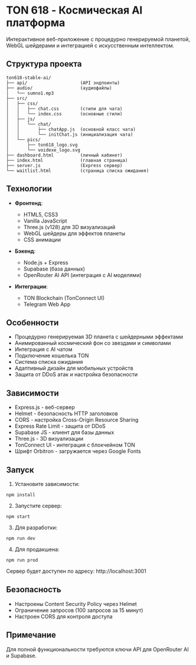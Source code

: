 # TON 618 - Космическая AI платформа

Интерактивное веб-приложение с процедурно генерируемой планетой, WebGL шейдерами и интеграцией с искусственным интеллектом.

## Структура проекта

```
ton618-stable-ai/
├── api/                    (API эндпоинты)
├── audio/                  (аудиофайлы)
│   └── sumno1.mp3
├── src/
│   ├── css/
│   │   ├── chat.css        (стили для чата)
│   │   └── index.css       (основные стили)
│   ├── js/
│   │   └── chat/
│   │       ├── chatApp.js  (основной класс чата)
│   │       └── initChat.js (инициализация чата)
│   └── pics/
│       ├── ton618_logo.svg
│       └── voidexe_logo.svg
├── dashboard.html          (личный кабинет)
├── index.html              (главная страница)
├── server.js               (Express сервер)
└── waitlist.html           (страница списка ожидания)
```

## Технологии

- **Фронтенд**:
  - HTML5, CSS3
  - Vanilla JavaScript
  - Three.js (v128) для 3D визуализаций
  - WebGL шейдеры для эффектов планеты
  - CSS анимации

- **Бэкенд**:
  - Node.js + Express
  - Supabase (база данных)
  - OpenRouter AI API (интеграция с AI моделями)

- **Интеграции**:
  - TON Blockchain (TonConnect UI)
  - Telegram Web App

## Особенности

- Процедурно генерируемая 3D планета с шейдерными эффектами
- Анимированный космический фон со звездами и символами
- Интеграция с AI чатом
- Подключение кошелька TON
- Система списка ожидания
- Адаптивный дизайн для мобильных устройств
- Защита от DDoS атак и настройка безопасности

## Зависимости

- Express.js - веб-сервер
- Helmet - безопасность HTTP заголовков
- CORS - настройка Cross-Origin Resource Sharing
- Express Rate Limit - защита от DDoS
- Supabase JS - клиент для базы данных
- Three.js - 3D визуализации
- TonConnect UI - интеграция с блокчейном TON
- Шрифт Orbitron - загружается через Google Fonts

## Запуск

1. Установите зависимости:
```
npm install
```

2. Запустите сервер:
```
npm start
```

3. Для разработки:
```
npm run dev
```

4. Для продакшена:
```
npm run prod
```

Сервер будет доступен по адресу: http://localhost:3001

## Безопасность

- Настроены Content Security Policy через Helmet
- Ограничение запросов (100 запросов за 15 минут)
- Настроен CORS для контроля доступа

## Примечание

Для полной функциональности требуются ключи API для OpenRouter AI и Supabase.
